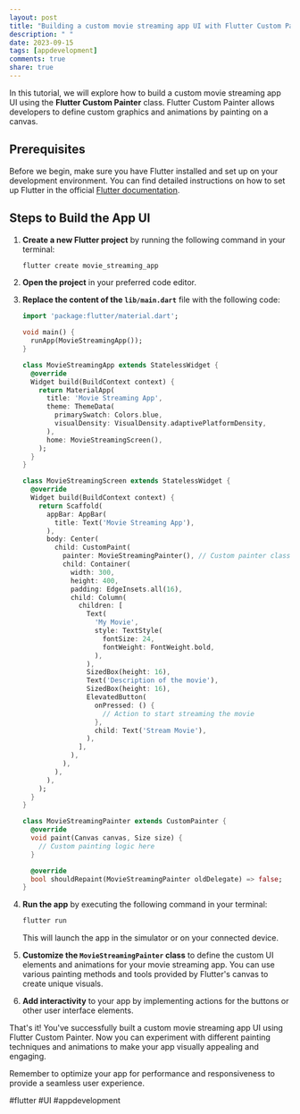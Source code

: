```yaml
---
layout: post
title: "Building a custom movie streaming app UI with Flutter Custom Painter"
description: " "
date: 2023-09-15
tags: [appdevelopment]
comments: true
share: true
---
```


In this tutorial, we will explore how to build a custom movie streaming app UI using the **Flutter Custom Painter** class. Flutter Custom Painter allows developers to define custom graphics and animations by painting on a canvas.

## Prerequisites

Before we begin, make sure you have Flutter installed and set up on your development environment. You can find detailed instructions on how to set up Flutter in the official [Flutter documentation](https://flutter.dev/docs/get-started/install).

## Steps to Build the App UI

1. **Create a new Flutter project** by running the following command in your terminal:

   ```dart
   flutter create movie_streaming_app
   ```

2. **Open the project** in your preferred code editor.

3. **Replace the content of the `lib/main.dart`** file with the following code:

   ```dart
   import 'package:flutter/material.dart';

   void main() {
     runApp(MovieStreamingApp());
   }

   class MovieStreamingApp extends StatelessWidget {
     @override
     Widget build(BuildContext context) {
       return MaterialApp(
         title: 'Movie Streaming App',
         theme: ThemeData(
           primarySwatch: Colors.blue,
           visualDensity: VisualDensity.adaptivePlatformDensity,
         ),
         home: MovieStreamingScreen(),
       );
     }
   }

   class MovieStreamingScreen extends StatelessWidget {
     @override
     Widget build(BuildContext context) {
       return Scaffold(
         appBar: AppBar(
           title: Text('Movie Streaming App'),
         ),
         body: Center(
           child: CustomPaint(
             painter: MovieStreamingPainter(), // Custom painter class
             child: Container(
               width: 300,
               height: 400,
               padding: EdgeInsets.all(16),
               child: Column(
                 children: [
                   Text(
                     'My Movie',
                     style: TextStyle(
                       fontSize: 24,
                       fontWeight: FontWeight.bold,
                     ),
                   ),
                   SizedBox(height: 16),
                   Text('Description of the movie'),
                   SizedBox(height: 16),
                   ElevatedButton(
                     onPressed: () {
                       // Action to start streaming the movie
                     },
                     child: Text('Stream Movie'),
                   ),
                 ],
               ),
             ),
           ),
         ),
       );
     }
   }

   class MovieStreamingPainter extends CustomPainter {
     @override
     void paint(Canvas canvas, Size size) {
       // Custom painting logic here
     }

     @override
     bool shouldRepaint(MovieStreamingPainter oldDelegate) => false;
   }
   ```

4. **Run the app** by executing the following command in your terminal:

   ```dart
   flutter run
   ```

   This will launch the app in the simulator or on your connected device.

5. **Customize the `MovieStreamingPainter` class** to define the custom UI elements and animations for your movie streaming app. You can use various painting methods and tools provided by Flutter's canvas to create unique visuals.

6. **Add interactivity** to your app by implementing actions for the buttons or other user interface elements.

That's it! You've successfully built a custom movie streaming app UI using Flutter Custom Painter. Now you can experiment with different painting techniques and animations to make your app visually appealing and engaging.

Remember to optimize your app for performance and responsiveness to provide a seamless user experience.

#flutter #UI #appdevelopment